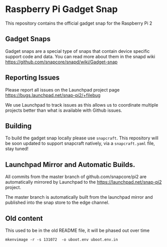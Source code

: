 # Raspberry Pi Gadget Snap

This repository contains the official gadget snap for the Raspberry Pi 2

## Gadget Snaps

Gadget snaps are a special type of snaps that contain device specific support
code and data. You can read more about them in the snapd wiki
https://github.com/snapcore/snapd/wiki/Gadget-snap

## Reporting Issues

Please report all issues on the Launchpad project page
https://bugs.launchpad.net/snap-pi2/+filebug

We use Launchpad to track issues as this allows us to coordinate multiple
projects better than what is available with Github issues.

## Building

To build the gadget snap locally please use `snapcraft`. This repository will
be soon updated to support snapcraft natively, via a `snapcraft.yaml` file,
stay tuned!

## Launchpad Mirror and Automatic Builds.

All commits from the master branch of github.com/snapcore/pi2 are automatically
mirrored by Launchpad to the https://launchpad.net/snap-pi2 project.

The master branch is automatically built from the launchpad mirror and
published into the snap store to the edge channel.

## Old content

This used to be in the old README file, it will be phased out over time

```
mkenvimage -r -s 131072  -o uboot.env uboot.env.in
```
